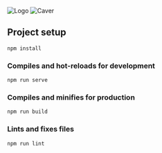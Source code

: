 ![Logo](https://github.com/sashachepuha/orbitale/blob/ebc092296538edaa0bb5b18936423dc3520ef2bc/logo.png)
![Caver](https://github.com/sashachepuha/orbitale/blob/4a10023df29286ea4f883bc7d9870e88cc63156c/caver.png)

## Project setup
```
npm install
```

### Compiles and hot-reloads for development
```
npm run serve
```

### Compiles and minifies for production
```
npm run build
```

### Lints and fixes files
```
npm run lint
```
